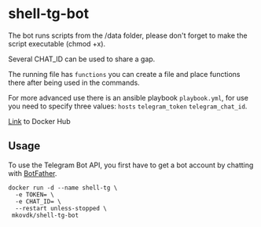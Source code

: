 # shell-tg-bot
The bot runs scripts from the /data folder, please don't forget to make the script executable (chmod +x).

Several CHAT_ID can be used to share a gap.

The running file has `functions` you can create a file and place  functions there after being used in the commands.

For more advanced use there is an ansible playbook `playbook.yml`, for use you need to specify three values: `hosts` `telegram_token` `telegram_chat_id`.

[Link](https://hub.docker.com/repository/docker/mkovdk/shell-tgbot/general) to Docker Hub

## Usage

To use the Telegram Bot API, you first have to get a bot account by chatting with [BotFather](https://core.telegram.org/bots#6-botfather).
```
docker run -d --name shell-tg \
  -e TOKEN= \
  -e CHAT_ID= \
  --restart unless-stopped \
 mkovdk/shell-tg-bot
